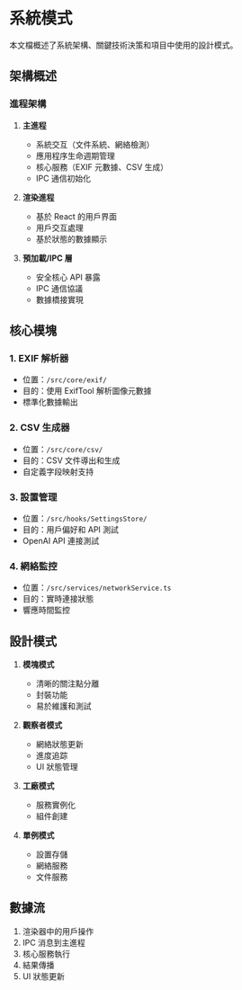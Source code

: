 # 系統模式

本文檔概述了系統架構、關鍵技術決策和項目中使用的設計模式。

## 架構概述

### 進程架構
1. **主進程**
   - 系統交互（文件系統、網絡檢測）
   - 應用程序生命週期管理
   - 核心服務（EXIF 元數據、CSV 生成）
   - IPC 通信初始化

2. **渲染進程**
   - 基於 React 的用戶界面
   - 用戶交互處理
   - 基於狀態的數據顯示

3. **預加載/IPC 層**
   - 安全核心 API 暴露
   - IPC 通信協議
   - 數據橋接實現

## 核心模塊

### 1. EXIF 解析器
- 位置：`/src/core/exif/`
- 目的：使用 ExifTool 解析圖像元數據
- 標準化數據輸出

### 2. CSV 生成器
- 位置：`/src/core/csv/`
- 目的：CSV 文件導出和生成
- 自定義字段映射支持

### 3. 設置管理
- 位置：`/src/hooks/SettingsStore/`
- 目的：用戶偏好和 API 測試
- OpenAI API 連接測試

### 4. 網絡監控
- 位置：`/src/services/networkService.ts`
- 目的：實時連接狀態
- 響應時間監控

## 設計模式

1. **模塊模式**
   - 清晰的關注點分離
   - 封裝功能
   - 易於維護和測試

2. **觀察者模式**
   - 網絡狀態更新
   - 進度追踪
   - UI 狀態管理

3. **工廠模式**
   - 服務實例化
   - 組件創建

4. **單例模式**
   - 設置存儲
   - 網絡服務
   - 文件服務

## 數據流
1. 渲染器中的用戶操作
2. IPC 消息到主進程
3. 核心服務執行
4. 結果傳播
5. UI 狀態更新
